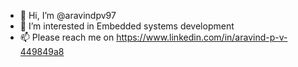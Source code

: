 - 👋 Hi, I’m @aravindpv97
- 👀 I’m interested in Embedded systems development
- 📫 Please reach me on https://www.linkedin.com/in/aravind-p-v-449849a8

<!---
aravindpv97/aravindpv97 is a ✨ special ✨ repository because its `README.md` (this file) appears on your GitHub profile.
You can click the Preview link to take a look at your changes.
--->
